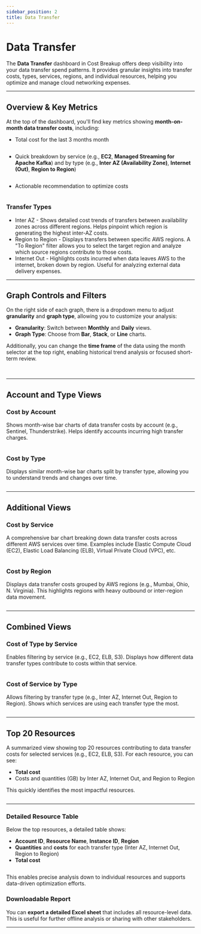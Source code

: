 ```yaml
---
sidebar_position: 2
title: Data Transfer
---
```


# Data Transfer

The **Data Transfer** dashboard in Cost Breakup offers deep visibility into your data transfer spend patterns. It provides granular insights into transfer costs, types, services, regions, and individual resources, helping you optimize and manage cloud networking expenses.

---

## Overview & Key Metrics

At the top of the dashboard, you'll find key metrics showing **month-on-month data transfer costs**, including:

- Total cost for the last 3 months month

<div style={{ textAlign: 'center' }}>
  <img src="/img/costbreakup/dt/dt-1.png" alt="" />
</div>

- Quick breakdown by service (e.g., **EC2**, **Managed Streaming for Apache Kafka**) and by type (e.g., **Inter AZ (Availability Zone)**, **Internet (Out)**, **Region to Region**)

<div style={{ textAlign: 'center' }}>
  <img src="/img/costbreakup/dt/dt-2.png" alt="" />
</div>

- Actionable recommendation to optimize costs

<div style={{ textAlign: 'center' }}>
  <img src="/img/costbreakup/dt/dt-3.png" alt="" />
</div>


### Transfer Types

- Inter AZ - Shows detailed cost trends of transfers between availability zones across different regions. Helps pinpoint which region is generating the highest inter-AZ costs.
- Region to Region - Displays transfers between specific AWS regions. A "To Region" filter allows you to select the target region and analyze which source regions contribute to those costs.
- Internet Out - Highlights costs incurred when data leaves AWS to the internet, broken down by region. Useful for analyzing external data delivery expenses.

---

## Graph Controls and Filters

On the right side of each graph, there is a dropdown menu to adjust **granularity** and **graph type**, allowing you to customize your analysis:

- **Granularity**: Switch between **Monthly** and **Daily** views.
- **Graph Type**: Choose from **Bar**, **Stack**, or **Line** charts.

Additionally, you can change the **time frame** of the data using the month selector at the top right, enabling historical trend analysis or focused short-term review.

<div style={{ display: 'flex', justifyContent: 'center', gap: '200px' }}>
  <img src="/img/costbreakup/dt/options.png" alt="" style={{ maxWidth: '45%', height: 'auto' }} />
  <img src="/img/costbreakup/dt/moptions.png" alt="" style={{ maxWidth: '45%', height: 'auto' }} />
</div>


---

## Account and Type Views

### Cost by Account

Shows month-wise bar charts of data transfer costs by account (e.g., Sentinel, Thunderstrike). Helps identify accounts incurring high transfer charges.

<div style={{ textAlign: 'center' }}>
  <img src="/img/costbreakup/dt/hl-ba.png" alt="" />
</div>

### Cost by Type

Displays similar month-wise bar charts split by transfer type, allowing you to understand trends and changes over time.

<div style={{ textAlign: 'center' }}>
  <img src="/img/costbreakup/dt/hl-bt.png" alt="" />
</div>

---

## Additional Views

### Cost by Service

A comprehensive bar chart breaking down data transfer costs across different AWS services over time. Examples include Elastic Compute Cloud (EC2), Elastic Load Balancing (ELB), Virtual Private Cloud (VPC), etc.

<div style={{ textAlign: 'center' }}>
  <img src="/img/costbreakup/dt/av-cbs.png" alt="" />
</div>

### Cost by Region

Displays data transfer costs grouped by AWS regions (e.g., Mumbai, Ohio, N. Virginia). This highlights regions with heavy outbound or inter-region data movement.

<div style={{ textAlign: 'center' }}>
  <img src="/img/costbreakup/dt/av-cbr.png" alt="" />
</div>

---

## Combined Views

### Cost of Type by Service

Enables filtering by service (e.g., EC2, ELB, S3). Displays how different data transfer types contribute to costs within that service.

<div style={{ textAlign: 'center' }}>
  <img src="/img/costbreakup/dt/cv-cts.png" alt="" />
</div>

### Cost of Service by Type

Allows filtering by transfer type (e.g., Inter AZ, Internet Out, Region to Region). Shows which services are using each transfer type the most.

<div style={{ textAlign: 'center' }}>
  <img src="/img/costbreakup/dt/cv-cst.png" alt="" />
</div>

---


## Top 20 Resources

A summarized view showing top 20 resources contributing to data transfer costs for selected services (e.g., EC2, ELB, S3). For each resource, you can see:

- **Total cost**
- Costs and quantities (GB) by Inter AZ, Internet Out, and Region to Region

This quickly identifies the most impactful resources.

<div style={{ textAlign: 'center' }}>
  <img src="/img/costbreakup/dt/top20-1.png" alt="" />
</div>

---

### Detailed Resource Table

Below the top resources, a detailed table shows:

- **Account ID**, **Resource Name**, **Instance ID**, **Region**
- **Quantities** and **costs** for each transfer type (Inter AZ, Internet Out, Region to Region)
- **Total cost**

<div style={{ textAlign: 'center' }}>
  <img src="/img/costbreakup/dt/top20-2.png" alt="" />
</div>

This enables precise analysis down to individual resources and supports data-driven optimization efforts.

### Downloadable Report

You can **export a detailed Excel sheet** that includes all resource-level data. This is useful for further offline analysis or sharing with other stakeholders.

---
